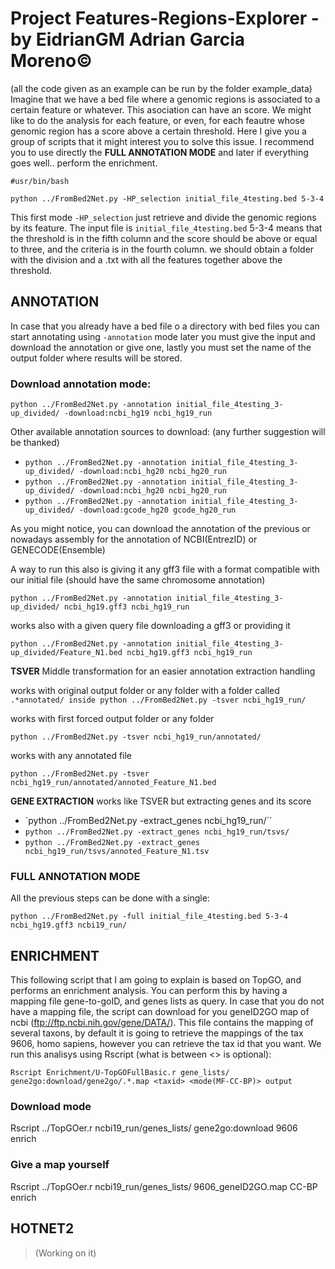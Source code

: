 # Project Features-Regions-Explorer - by EidrianGM Adrian Garcia Moreno©
(all the code given as an example can be run by the folder example_data)
Imagine that we have a bed file where a genomic regions is associated to a certain feature or whatever. This asociation can have an score.
We might like to do the analysis for each feature, or even, for each feautre whose genomic region has a score above a certain threshold.
Here I give you a group of scripts that it might interest you to solve this issue.
I recommend you to use directly the **FULL ANNOTATION MODE** and later if everything goes well.. perform the enrichment.

```
#usr/bin/bash

python ../FromBed2Net.py -HP_selection initial_file_4testing.bed 5-3-4
```

This first mode `-HP_selection` just retrieve and divide the genomic regions by its feature. The input file is `initial_file_4testing.bed`
5-3-4 means that the threshold is in the fifth column and the score should be above or equal to three, and the criteria is in the fourth column.
we should obtain a folder with the division and a .txt with all the features together above the threshold.

## ANNOTATION

In case that you already have a bed file o a directory with bed files you can start annotating using `-annotation` mode later you must give the input and download the annotation or give one, lastly you must set the name of the output folder where results will be stored.

### Download annotation mode:
```
python ../FromBed2Net.py -annotation initial_file_4testing_3-up_divided/ -download:ncbi_hg19 ncbi_hg19_run
```

Other available annotation sources to download: (any further suggestion will be thanked)

* `python ../FromBed2Net.py -annotation initial_file_4testing_3-up_divided/ -download:ncbi_hg20 ncbi_hg20_run`
* `python ../FromBed2Net.py -annotation initial_file_4testing_3-up_divided/ -download:ncbi_hg20 ncbi_hg20_run`
* `python ../FromBed2Net.py -annotation initial_file_4testing_3-up_divided/ -download:gcode_hg20 gcode_hg20_run`

As you might notice, you can download the annotation of the previous or nowadays assembly for the annotation of NCBI(EntrezID) or GENECODE(Ensemble)

A way to run this also is giving it any gff3 file with a format compatible with our initial file (should have the same chromosome annotation)
```
python ../FromBed2Net.py -annotation initial_file_4testing_3-up_divided/ ncbi_hg19.gff3 ncbi_hg19_run
```

works also with a given query file downloading a gff3 or providing it
```
python ../FromBed2Net.py -annotation initial_file_4testing_3-up_divided/Feature_N1.bed ncbi_hg19.gff3 ncbi_hg19_run
```

**TSVER** Middle transformation for an easier annotation extraction handling

works with original output folder or any folder with a folder called `.*annotated/ inside
python ../FromBed2Net.py -tsver ncbi_hg19_run/`

works with first forced output folder or any folder
```
python ../FromBed2Net.py -tsver ncbi_hg19_run/annotated/
```

works with any annotated file
```
python ../FromBed2Net.py -tsver ncbi_hg19_run/annotated/annoted_Feature_N1.bed
```

**GENE EXTRACTION** works like TSVER but extracting genes and its score

* `python ../FromBed2Net.py -extract_genes ncbi_hg19_run/``
* `python ../FromBed2Net.py -extract_genes ncbi_hg19_run/tsvs/`
* `python ../FromBed2Net.py -extract_genes ncbi_hg19_run/tsvs/annoted_Feature_N1.tsv`

### FULL ANNOTATION MODE

All the previous steps can be done with a single:
```
python ../FromBed2Net.py -full initial_file_4testing.bed 5-3-4 ncbi_hg19.gff3 ncbi19_run/
```
## ENRICHMENT

This following script that I am going to explain is based on TopGO, and performs an enrichment analysis.
You can perform this by having a mapping file gene-to-goID, and genes lists as query. In case that you do not have a mapping file, the script can download for you geneID2GO map of ncbi (ftp://ftp.ncbi.nih.gov/gene/DATA/).
This file contains the mapping of several taxons, by default it is going to retrieve the mappings of the tax 9606, homo sapiens, however you can retrieve the tax id that you want. We run this analisys using Rscript (what is between <> is optional):
```
Rscript Enrichment/U-TopGOFullBasic.r gene_lists/ gene2go:download/gene2go/.*.map <taxid> <mode(MF-CC-BP)> output
```

### Download mode
Rscript ../TopGOer.r ncbi19_run/genes_lists/ gene2go:download 9606 enrich

### Give a map yourself
Rscript ../TopGOer.r ncbi19_run/genes_lists/ 9606_geneID2GO.map CC-BP enrich


## HOTNET2

>(Working on it)
